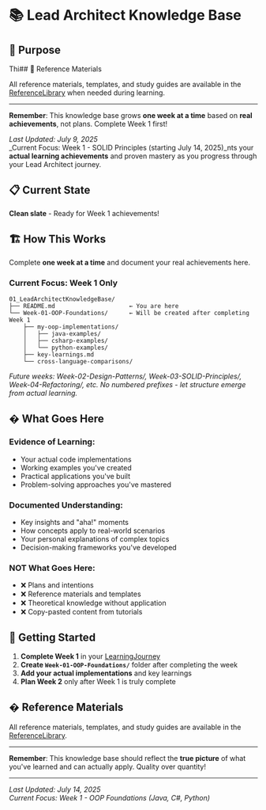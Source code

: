 # 📚 Lead Architect Knowledge Base

## 🎯 Purpose

Thi## 📖 Reference Materials

All reference materials, templates, and study guides are available in the [ReferenceLibrary](../03_ReferenceLibrary/) when needed during learning.

---

**Remember**: This knowledge base grows **one week at a time** based on **real achievements**, not plans. Complete Week 1 first!

_Last Updated: July 9, 2025_  
\_Current Focus: Week 1 - SOLID Principles (starting July 14, 2025)\_nts your **actual learning achievements** and proven mastery as you progress through your Lead Architect journey.

## 📋 Current State

**Clean slate** - Ready for Week 1 achievements!

## 🏗️ How This Works

Complete **one week at a time** and document your real achievements here.

### **Current Focus: Week 1 Only**

```text
01_LeadArchitectKnowledgeBase/
├── README.md                     ← You are here
└── Week-01-OOP-Foundations/      ← Will be created after completing Week 1
    ├── my-oop-implementations/
    │   ├── java-examples/
    │   ├── csharp-examples/
    │   └── python-examples/
    ├── key-learnings.md
    └── cross-language-comparisons/
```

_Future weeks: Week-02-Design-Patterns/, Week-03-SOLID-Principles/, Week-04-Refactoring/, etc._
_No numbered prefixes - let structure emerge from actual learning._

## � What Goes Here

### **Evidence of Learning:**

- Your actual code implementations
- Working examples you've created
- Practical applications you've built
- Problem-solving approaches you've mastered

### **Documented Understanding:**

- Key insights and "aha!" moments
- How concepts apply to real-world scenarios
- Your personal explanations of complex topics
- Decision-making frameworks you've developed

### **NOT What Goes Here:**

- ❌ Plans and intentions
- ❌ Reference materials and templates
- ❌ Theoretical knowledge without application
- ❌ Copy-pasted content from tutorials

## 🎯 Getting Started

1. **Complete Week 1** in your [LearningJourney](../02_LearningJourney/Week-01-OOP.md)
2. **Create `Week-01-OOP-Foundations/`** folder after completing the week
3. **Add your actual implementations** and key learnings
4. **Plan Week 2** only after Week 1 is truly complete

## � Reference Materials

All reference materials, templates, and study guides are available in the [ReferenceLibrary](../ReferenceLibrary/REFERENCE_LIBRARY_README.md).

---

**Remember**: This knowledge base should reflect the **true picture** of what you've learned and can actually apply. Quality over quantity!

---

_Last Updated: July 14, 2025_  
_Current Focus: Week 1 - OOP Foundations (Java, C#, Python)_
